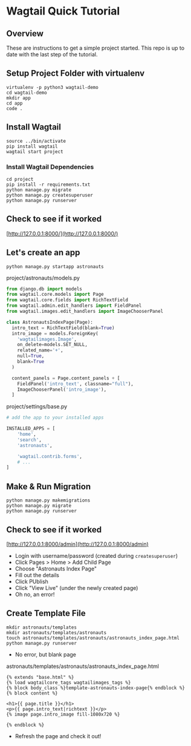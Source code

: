 # Wagtail Quick Tutorial

## Overview

These are instructions to get a simple project started. This repo is up to date with the last step of the tutorial.

## Setup Project Folder with virtualenv

```
virtualenv -p python3 wagtail-demo
cd wagtail-demo
mkdir app
cd app
code .
```

## Install Wagtail

```
source ../bin/activate
pip install wagtail
wagtail start project
```

### Install Wagtail Dependencies

```
cd project
pip install -r requirements.txt
python manage.py migrate
python manage.py createsuperuser
python manage.py runserver
```

## Check to see if it worked

[http://127.0.0.1:8000/](http://127.0.0.1:8000/)

## Let's create an app

```
python manage.py startapp astronauts
```

project/astronauts/models.py

```python
from django.db import models
from wagtail.core.models import Page
from wagtail.core.fields import RichTextField
from wagtail.admin.edit_handlers import FieldPanel
from wagtail.images.edit_handlers import ImageChooserPanel

class AstronautsIndexPage(Page):
  intro_text = RichTextField(blank=True)
  intro_image = models.ForeignKey(
    'wagtailimages.Image',
    on_delete=models.SET_NULL,
    related_name='+',
    null=True,
    blank=True
  )

  content_panels = Page.content_panels + [
    FieldPanel('intro_text', classname="full"),
    ImageChooserPanel('intro_image'),
  ]

```

project/settings/base.py

```python
# add the app to your installed apps

INSTALLED_APPS = [
    'home',
    'search',
    'astronauts',

    'wagtail.contrib.forms',
    # ...
]


```

## Make & Run Migration

```
python manage.py makemigrations
python manage.py migrate
python manage.py runserver
```

## Check to see if it worked

[http://127.0.0.1:8000/admin](http://127.0.0.1:8000/admin)

- Login with username/password (created during `createsuperuser`)
- Click Pages > Home > Add Child Page
- Choose "Astronauts Index Page"
- Fill out the details
- Click PUblish
- Click "View Live" (under the newly created page)
- Oh no, an error!

## Create Template File

```
mkdir astronauts/templates
mkdir astronauts/templates/astronauts
touch astronauts/templates/astronauts/astronauts_index_page.html
python manage.py runserver
```

- No error, but blank page

astronauts/templates/astronauts/astronauts_index_page.html

```jinja
{% extends "base.html" %}
{% load wagtailcore_tags wagtailimages_tags %}
{% block body_class %}template-astronauts-index-page{% endblock %}
{% block content %}

<h1>{{ page.title }}</h1>
<p>{{ page.intro_text|richtext }}</p>
{% image page.intro_image fill-1080x720 %}

{% endblock %}
```

- Refresh the page and check it out!
